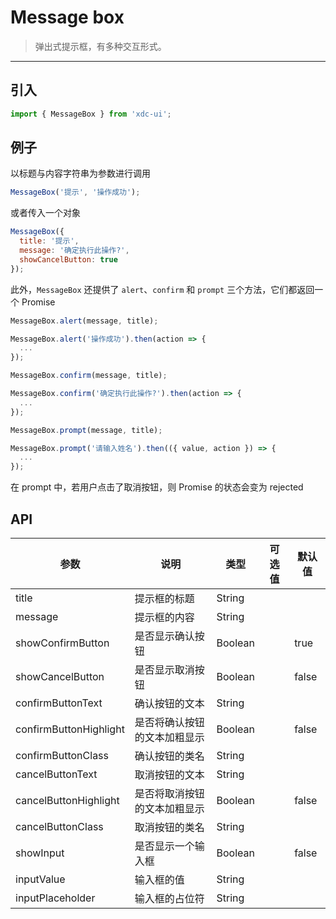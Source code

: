 # Message box

> 弹出式提示框，有多种交互形式。

-------------
## 引入

```javascript
import { MessageBox } from 'xdc-ui';
```

## 例子

以标题与内容字符串为参数进行调用

```javascript
MessageBox('提示', '操作成功');
```

或者传入一个对象

```javascript
MessageBox({
  title: '提示',
  message: '确定执行此操作?',
  showCancelButton: true
});
```

此外，`MessageBox` 还提供了 `alert`、`confirm` 和 `prompt` 三个方法，它们都返回一个 Promise
```javascript
MessageBox.alert(message, title);
```
```javascript
MessageBox.alert('操作成功').then(action => {
  ...
});
```
```javascript
MessageBox.confirm(message, title);
```
```javascript
MessageBox.confirm('确定执行此操作?').then(action => {
  ...
});
```
```javascript
MessageBox.prompt(message, title);
```
```javascript
MessageBox.prompt('请输入姓名').then(({ value, action }) => {
  ...
});
```
在 prompt 中，若用户点击了取消按钮，则 Promise 的状态会变为 rejected

## API
| 参数 | 说明 | 类型 | 可选值 | 默认值 |
|------|-------|---------|-------|--------|
| title | 提示框的标题 | String | | |
| message | 提示框的内容 | String | | |
| showConfirmButton | 是否显示确认按钮 | Boolean | | true |
| showCancelButton | 是否显示取消按钮 | Boolean | | false |
| confirmButtonText | 确认按钮的文本 | String | | |
| confirmButtonHighlight | 是否将确认按钮的文本加粗显示 | Boolean | | false |
| confirmButtonClass | 确认按钮的类名 | String | | |
| cancelButtonText | 取消按钮的文本 | String | | |
| cancelButtonHighlight | 是否将取消按钮的文本加粗显示 | Boolean | | false |
| cancelButtonClass | 取消按钮的类名 | String | | |
| showInput | 是否显示一个输入框 | Boolean | | false |
| inputValue | 输入框的值 | String | | |
| inputPlaceholder | 输入框的占位符 | String | | |
